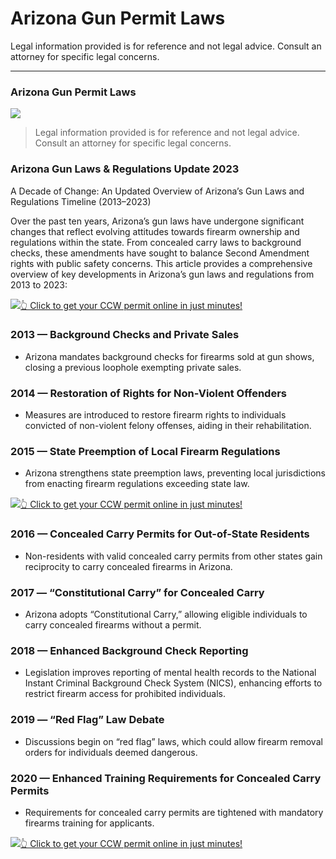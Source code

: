 # Arizona Gun Permit Laws

Legal information provided is for reference and not legal advice. Consult an attorney for specific legal concerns. 

* * *

### Arizona Gun Permit Laws

![](https://cdn-images-1.medium.com/max/800/1*aMAMkQhH_Y18bOXSACbqFA.png)

> Legal information provided is for reference and not legal advice. Consult an attorney for specific legal concerns.

### Arizona Gun Laws & Regulations Update 2023

A Decade of Change: An Updated Overview of Arizona’s Gun Laws and Regulations Timeline (2013–2023)

Over the past ten years, Arizona’s gun laws have undergone significant changes that reflect evolving attitudes towards firearm ownership and regulations within the state. From concealed carry laws to background checks, these amendments have sought to balance Second Amendment rights with public safety concerns. This article provides a comprehensive overview of key developments in Arizona’s gun laws and regulations from 2013 to 2023:

[![](https://cdn-images-1.medium.com/max/1200/1*aCmvRhaa5Xjz4zDZxHzAjg.png)](https://sndn.to/ccw)[👆 Click to get your CCW permit online in just minutes!](https://sndn.to/ccw)

### 2013 — Background Checks and Private Sales

  * Arizona mandates background checks for firearms sold at gun shows, closing a previous loophole exempting private sales.



### 2014 — Restoration of Rights for Non-Violent Offenders

  * Measures are introduced to restore firearm rights to individuals convicted of non-violent felony offenses, aiding in their rehabilitation.



### 2015 — State Preemption of Local Firearm Regulations

  * Arizona strengthens state preemption laws, preventing local jurisdictions from enacting firearm regulations exceeding state law.


[![](https://cdn-images-1.medium.com/max/1200/1*TMCVgNoKp2NAtvLSAMkaJg.png)](https://sndn.to/ccw)[👆 Click to get your CCW permit online in just minutes!](https://sndn.to/ccw)

### 2016 — Concealed Carry Permits for Out-of-State Residents

  * Non-residents with valid concealed carry permits from other states gain reciprocity to carry concealed firearms in Arizona.



### 2017 — “Constitutional Carry” for Concealed Carry

  * Arizona adopts “Constitutional Carry,” allowing eligible individuals to carry concealed firearms without a permit.



### 2018 — Enhanced Background Check Reporting

  * Legislation improves reporting of mental health records to the National Instant Criminal Background Check System (NICS), enhancing efforts to restrict firearm access for prohibited individuals.



### 2019 — “Red Flag” Law Debate

  * Discussions begin on “red flag” laws, which could allow firearm removal orders for individuals deemed dangerous.



### 2020 — Enhanced Training Requirements for Concealed Carry Permits

  * Requirements for concealed carry permits are tightened with mandatory firearms training for applicants.


[![](https://cdn-images-1.medium.com/max/1200/1*UmVcdbz7GlGdNVJMx2tkag.png)](https://sndn.to/ccw)[👆 Click to get your CCW permit online in just minutes!](https://sndn.to/ccw)

